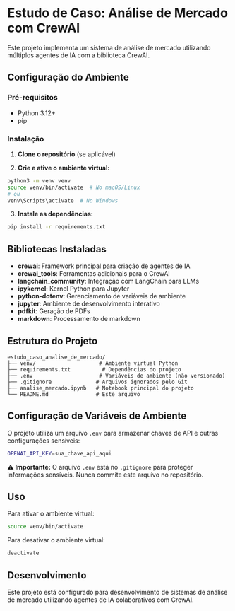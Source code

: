 # Estudo de Caso: Análise de Mercado com CrewAI

Este projeto implementa um sistema de análise de mercado utilizando múltiplos agentes de IA com a biblioteca CrewAI.

## Configuração do Ambiente

### Pré-requisitos
- Python 3.12+
- pip

### Instalação

1. **Clone o repositório** (se aplicável)

2. **Crie e ative o ambiente virtual:**
```bash
python3 -m venv venv
source venv/bin/activate  # No macOS/Linux
# ou
venv\Scripts\activate  # No Windows
```

3. **Instale as dependências:**
```bash
pip install -r requirements.txt
```

## Bibliotecas Instaladas

- **crewai**: Framework principal para criação de agentes de IA
- **crewai_tools**: Ferramentas adicionais para o CrewAI
- **langchain_community**: Integração com LangChain para LLMs
- **ipykernel**: Kernel Python para Jupyter
- **python-dotenv**: Gerenciamento de variáveis de ambiente
- **jupyter**: Ambiente de desenvolvimento interativo
- **pdfkit**: Geração de PDFs
- **markdown**: Processamento de markdown

## Estrutura do Projeto

```
estudo_caso_analise_de_mercado/
├── venv/                    # Ambiente virtual Python
├── requirements.txt          # Dependências do projeto
├── .env                     # Variáveis de ambiente (não versionado)
├── .gitignore              # Arquivos ignorados pelo Git
├── analise_mercado.ipynb   # Notebook principal do projeto
└── README.md               # Este arquivo
```

## Configuração de Variáveis de Ambiente

O projeto utiliza um arquivo `.env` para armazenar chaves de API e outras configurações sensíveis:

```bash
OPENAI_API_KEY=sua_chave_api_aqui
```

**⚠️ Importante:** O arquivo `.env` está no `.gitignore` para proteger informações sensíveis. Nunca commite este arquivo no repositório.

## Uso

Para ativar o ambiente virtual:
```bash
source venv/bin/activate
```

Para desativar o ambiente virtual:
```bash
deactivate
```

## Desenvolvimento

Este projeto está configurado para desenvolvimento de sistemas de análise de mercado utilizando agentes de IA colaborativos com CrewAI. 